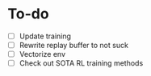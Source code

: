 # To-do

- [ ] Update training
- [ ] Rewrite replay buffer to not suck
- [ ] Vectorize env
- [ ] Check out SOTA RL training methods
